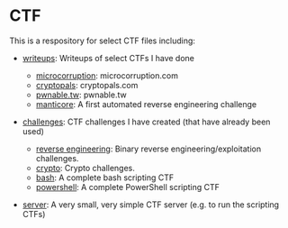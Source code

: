 # CTF

This is a respository for select CTF files including: 

* [writeups](writeups): Writeups of select CTFs I have done
  * [microcorruption](writeups/microcorruption): microcorruption.com
  * [cryptopals](writeups/cryptopals): cryptopals.com
  * [pwnable.tw](challenges/pwnabletw): pwnable.tw
  * [manticore](challenges/manticore_challenge): A first automated reverse engineering challenge

* [challenges](challenges): CTF challenges I have created (that have already been used)
  * [reverse engineering](challenges/re): Binary reverse engineering/exploitation challenges.
  * [crypto](challenges/crypto): Crypto challenges.
  * [bash](challenges/script/linux): A complete bash scripting CTF
  * [powershell](challenges/script/windows): A complete PowerShell scripting CTF

* [server](server): A very small, very simple CTF server (e.g. to run the scripting CTFs)

